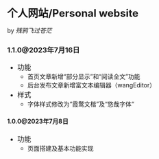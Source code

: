  <font size=5>**个人网站/Personal website**</font>

by *残鸦飞过苍茫*

### 1.1.0@2023年7月16日

- <font size=3>功能</font>
  - 首页文章新增“部分显示”和“阅读全文”功能
  - 后台发布文章新增富文本编辑器（wangEditor）
- <font size=3>样式</font>
  - 字体样式修改为“霞鹜文楷”及“悠哉字体“

#### 1.0.0@2023年7月8日

- <font size=3>功能</font>
  - 页面搭建及基本功能实现